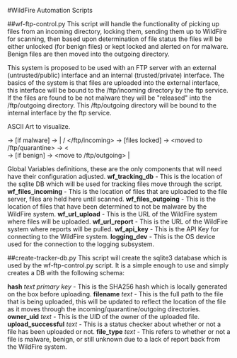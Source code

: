 #WildFire Automation Scripts

##wf-ftp-control.py
This script will handle the functionality of picking up files from an incoming directory, locking them, sending
them up to WildFire for scanning, then based upon determination of file status the files will be either unlocked
(for benign files) or kept locked and alerted on for malware.  Benign files are then moved into the outgoing
directory.

This system is proposed to be used with an FTP server with an external (untrusted/public) interface and an internal
(trusted/private) interface.  The basics of the system is that files are uploaded into the external interface, this
interface will be bound to the /ftp/incoming directory by the ftp service.  If the files are found to be not malware
they will be "released" into the /ftp/outgoing directory.  This /ftp/outgoing directory will be bound to the
internal interface by the ftp service.


ASCII Art to visualize.

<external ftp>                                                       -> [if malware] -> <alert to syslog>
      |                                                             /
</ftp/incoming> -> [files locked] -> <moved to /ftp/quarantine> -> <
                                                                    \
                                                                     -> [if benign]  -> <move to /ftp/outgoing>
                                                                                                     |
                                                                                               <internal ftp>

Global Variables definitions, these are the only components that will need have their configuration adjusted.
**wf_tracking_db** - This is the location of the sqlite DB which will be used for tracking files move through the script.
**wf_files_incoming** - This is the location of files that are uploaded to the file server, files are held here until scanned.
**wf_files_outgoing** - This is the location of files that have been determined to not be malware by the WildFire system.
**wf_url_upload** - This is the URL of the WildFire system where files will be uploaded.
**wf_url_report** - This is the URL of the WildFire system where reports will be pulled.
**wf_api_key** - This is the API Key for connecting to the WildFire system.
**logging_dev** - This is the OS device used for the connection to the logging subsystem.

##create-tracker-db.py
This script will create the sqlite3 database which is used by the wf-ftp-control.py script.  It is a simple enough
to use and simply creates a DB with the following schema:

**hash** _text primary key_ - This is the SHA256 hash which is locally generated on the box before uploading.
**filename** _text_ - This is the full path to the file that is being uploaded, this will be updated to reflect the
location of the file as it moves through the incoming/quarantine/outgoing directories.
**owner_uid** _text_ - This is the UID of the owner of the uploaded file.
**upload_successful** _text_ - This is a status checker about whether or not a file has been uploaded or not.
**file_type** _text_ - This refers to whether or not a file is malware, benign, or still unknown due to a lack of
report back from the WildFire system.